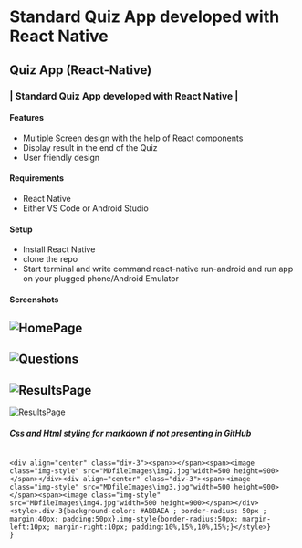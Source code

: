 # Standard Quiz App developed with React Native

## Quiz App (React-Native)

### | Standard Quiz App developed with React Native |

#### Features

- Multiple Screen design with the help of React components
- Display result in the end of the Quiz
- User friendly design

#### Requirements

- React Native
- Either VS Code or Android Studio

#### Setup

- Install React Native
- clone the repo
- Start terminal and write command react-native run-android and run app on your plugged phone/Android Emulator

#### Screenshots

![HomePage](https://raw.githubusercontent.com/amolchourasia27/Quiz-App---Reactnative/main/MDfileImages/img1.jpg)
---
![Questions](https://raw.githubusercontent.com/amolchourasia27/Quiz-App---Reactnative/main/MDfileImages/img2.jpg)
---
![ResultsPage](https://raw.githubusercontent.com/amolchourasia27/Quiz-App---Reactnative/main/MDfileImages/img3.jpg)
---
![ResultsPage](https://raw.githubusercontent.com/amolchourasia27/Quiz-App---Reactnative/main/MDfileImages/img4.jpg)

##### Css and Html styling for markdown if not presenting in GitHub

```{

<div align="center" class="div-3"><span>></span><span><image class="img-style" src="MDfileImages\img2.jpg"width=500 height=900></span></div><div align="center" class="div-3"><span><image class="img-style" src="MDfileImages\img3.jpg"width=500 height=900></span><span><image class="img-style" src="MDfileImages\img4.jpg"width=500 height=900></span></div><style>.div-3{background-color: #ABBAEA ; border-radius: 50px ; margin:40px; padding:50px}.img-style{border-radius:50px; margin-left:10px; margin-right:10px; padding:10%,15%,10%,15%;}</style>}
}
```

